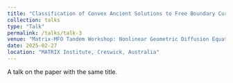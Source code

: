 ```yaml
---
title: "Classification of Convex Ancient Solutions to Free Boundary Curve Shortening Flow in Convex Domains"
collection: talks
type: "Talk"
permalink: /talks/talk-3
venue: "Matrix-MFO Tandem Workshop: Nonlinear Geometric Diffusion Equations"
date: 2025-02-27
location: "MATRIX Institute, Creswick, Australia"
---
```

A talk on the paper with the same title.
